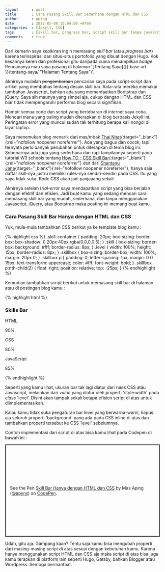 ```yaml
---
layout      : post
title       : Cara Pasang Skill Bar Sederhana dengan HTML dan CSS
author      : Aping
date        : 2022-05-08 15:04:00 +0700
categories  : [Jekyll, CSS]
tags        : [skill bar, progress bar, script skill bar tanpa javascript]
comments    : true
---
```

Dari kemarin saya kepikiran ingin memasang *skill bar* (atau *progress bar*) karena terinspirasi dari situs-situs portofolio yang dibuat dengan Hugo. Kok kesannya keren dan profesional gitu daripada cuma menampilkan *badge*. Rencananya mau saya pasang di halaman '[Tentang Saya]({{ base.url }}/tentang-saya/ "Halaman Tentang Saya")'.

Akhirnya mulailah ~~pengembaraan~~ pencarian saya pada script-script dan artikel yang membahas tentang desain skill bar. Rata-rata mereka memakai tambahan Javascript, bahkan ada yang memanfaatkan Bootstrap dan jQuery. Saya sih maunya yang simpel aja, cukup dengan HTML dan CSS biar tidak mempengaruhi performa blog secara signifikan.

Hampir semua code dan script yang bertebaran di internet saya coba. Mencari mana yang paling mudah diterapkan di blog berbasis Jekyll ini. Peringatan error yang muncul sudah tak terhitung berapa kali nongol di layar laptop.

Saya menemukan blog menarik dari mas/mbak [Thai Nhat](https://us.niemvuilaptrinh.com/article/15-examples-of-html5-progress-bar "33 Examples Of Progress Bar Javascript"){:target="_blank"}{:rel="nofollow noopener noreferrer"}. Ada yang bagus dan cocok, tapi ternyata perlu banyak perubahan untuk diterapkan di tema blog ini. Sebenarnya ada juga yang sederhana dan rapi tampilannya seperti pada tutorial W3 schools tentang [How TO - CSS Skill Bar](https://www.w3schools.com/howto/howto_css_skill_bar.asp "How TO - CSS Skill Bar"){:target="_blank"}{:rel="nofollow noopener noreferrer"} dan dari [Shantanu Jana](https://dev.to/shantanu_jana/animated-skills-bar-html-and-css-1fbl "Animated Skills Bar using HTML and CSS"){:target="_blank"}{:rel="nofollow noopener noreferrer"}, hanya saja daftar skill-nya justru memiliki rules-nya sendiri-sendiri pada CSS. Itu yang saya tidak suka. Kode CSS akan jadi panjaaang sekali.

Akhirnya setelah *trial-error* saya mendapatkan script yang bisa berjalan dengan efektif dan efisien. Jadi buat kamu yang sedang mencari cara memasang skill bar yang mudah, sederhana, dan tanpa menggunakan Javascript, jQuery, atau Bootstrap maka posting ini memang buat kamu.

### Cara Pasang Skill Bar Hanya dengan HTML dan CSS

Yuk, mula-mula tambahkan CSS berikut ya ke template blog kamu :

{% highlight css %}
.skill-container {
	padding: 20px;
	box-sizing: border-box;
	box-shadow: 0 20px 40px rgba(0,0,0,0.5);
}
.skill {
	box-sizing: border-box;
	background: #fff;
	border-radius: 8px;	
}
.level {
	width: 100%;
	height: 15px;
	border-radius: 8px;
}
.skillbox {
	box-sizing: border-box;
	width: 100%;
	margin: 20px 0;
}
.skillbox p {
	padding: 0;
	letter-spacing: 1px;
	margin: 0 0 15px;
	text-transform: uppercase;
	color: #fff;
	font-weight: bold;
}
.skillbox p:nth-child(2) {
	float: right;
	position: relative;
	top: -25px;
}
{% endhighlight %}

Kemudian tambahkan script berikut untuk memasang skill bar di halaman atau di postingan blog kamu :

{% highlight html %}
<div class="skill-container">
	<h3>Skills Bar</h3>
	<div class="skillbox">
		<p>HTML</p>
		<p>90%</p>
		<div class="skill">
		<div class="level" style="width: 90%; background: #2fc4b2;"></div>
		</div>
	</div>
	<div class="skillbox">
		<p>CSS</p>
		<p>80%</p>
		<div class="skill">
		<div class="level" style="width: 80%; background: #d32626;"></div>
		</div>
	</div>
	<div class="skillbox">
		<p>JavaScript</p>
		<p>85%</p>
		<div class="skill">
		<div class="level" style="width: 85%; background: #79d70f;"></div>
		</div>
	</div>
</div>
{% endhighlight %}

Seperti yang kamu lihat, ukuran bar tak lagi diatur dari *rules* CSS atau Javascript, melainkan dari *value* yang diatur oleh properti 'style:width' pada *class* 'level'. Disini akan tampak sekali betapa efisien script di atas untuk diimplementasikan.

Kalau kamu tidak suka pengaturan bar level yang berwarna-warni, hapus aja seluruh properti 'background' yang ada pada CSS inline di atas dan tambahkan properti tersebut ke CSS 'level' sebelumnya.

Contoh implementasi dari script di atas bisa kamu lihat pada Codepen di bawah ini :
<p class="codepen" data-height="300" data-default-tab="html,result" data-slug-hash="ePXqZe" data-user="apynx" style="height: 300px; box-sizing: border-box; display: flex; align-items: center; justify-content: center; border: 2px solid; margin: 1em 0; padding: 1em;">
  <span>See the Pen <a href="https://codepen.io/apynx/pen/ePXqZe">
  Skill Bar Hanya dengan HTML dan CSS</a> by Mas Aping (<a href="https://codepen.io/apynx">@apynx</a>)
  on <a href="https://codepen.io">CodePen</a>.</span>
</p>
<script async src="https://cpwebassets.codepen.io/assets/embed/ei.js"></script>

Udah, gitu aja. Gampang kaan? Tentu saja kamu bisa mengubah properti dari masing-masing script di atas sesuai dengan kebutuhan kamu. Karena hanya menggunakan script HTML dan CSS aja maka script di atas bisa juga kamu terapkan di platform lain seperti Hugo, Gatsby, bahkan Blogger atau Wordpress. Semoga bermanfaat.
